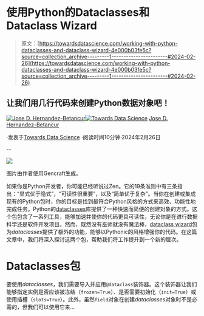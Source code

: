 # 使用Python的Dataclasses和Dataclass Wizard

> 原文：[https://towardsdatascience.com/working-with-python-dataclasses-and-dataclass-wizard-4e000b03fe5c?source=collection_archive---------1-----------------------#2024-02-26](https://towardsdatascience.com/working-with-python-dataclasses-and-dataclass-wizard-4e000b03fe5c?source=collection_archive---------1-----------------------#2024-02-26)

## 让我们用几行代码来创建Python数据对象吧！

[](https://medium.com/@jodhernandezbemj?source=post_page---byline--4e000b03fe5c--------------------------------)[![Jose D. Hernandez-Betancur](../Images/fc2be8064501a06c2e363f6fb7d93be7.png)](https://medium.com/@jodhernandezbemj?source=post_page---byline--4e000b03fe5c--------------------------------)[](https://towardsdatascience.com/?source=post_page---byline--4e000b03fe5c--------------------------------)[![Towards Data Science](../Images/a6ff2676ffcc0c7aad8aaf1d79379785.png)](https://towardsdatascience.com/?source=post_page---byline--4e000b03fe5c--------------------------------) [Jose D. Hernandez-Betancur](https://medium.com/@jodhernandezbemj?source=post_page---byline--4e000b03fe5c--------------------------------)

·发表于[Towards Data Science](https://towardsdatascience.com/?source=post_page---byline--4e000b03fe5c--------------------------------) ·阅读时间10分钟·2024年2月26日

--

![](../Images/cf81445a041a00083618f5b388c6ab93.png)

图片由作者使用Gencraft生成。

如果你是Python开发者，你可能已经听说过Zen。它的19条准则中有三条指出：“显式优于隐式”，“可读性很重要”，以及“简单优于复杂”。当你在创建或集成现有的Python包时，你的目标是找到最符合Python风格的方式来高效、功能性地完成任务。Python的[dataclasses](https://docs.python.org/3/library/dataclasses.html)库提供了一种快速而简便的创建对象的方式。这个包包含了一系列工具，能够加速并使你的代码更具可读性，无论你是在进行数据科学还是软件开发项目。然而，既然没有巫师就没有魔法棒，[dataclass wizard](https://dataclass-wizard.readthedocs.io/en/latest/overview.html)包为*dataclasses*提供了额外的功能，能够以Pythonic的风格增强你的代码。在这篇文章中，我们将深入探讨这两个包，帮助我们将工作提升到一个新的层次。

# Dataclasses包

要使用*dataclasses*，我们需要导入并应用`@dataclass`装饰器。这个装饰器让我们能够指定实例是否应该被冻结（`frozen=True`）、是否需要初始化（`init=True`）或使用插槽（`slots=True`）。此外，虽然`field`对象在创建*dataclasses*对象时不是必需的，但我们可以使用它来…
